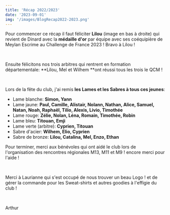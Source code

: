 ```yaml
---
title: 'Récap 2022/2023'
date: '2023-09-01'
img: '/images/BlogRecap2022-2023.png'
---
```

Pour commencer ce récap il faut féliciter **Lilou** (image en bas à droite) qui revient de Dinard avec la **médaille d'or** par équipe avec ses coéquipière de Meylan Escrime au Challenge de France 2023 ! Bravo à Lilou !

&nbsp;

Ensuite félicitons nos trois arbitres qui rentrent en formation départementale: **Lilou, Mel et Wilhem **ont réussi tous les trois le QCM !

&nbsp;

Lors de la fête du club, j'ai remis **les Lames et les Sabres à tous ces jeunes**:

- Lame blanche: **Simon, Yann**
- Lame jaune: **Paul, Camille, Alistair, Nolann, Nathan, Alice, Samuel, Natan, Noah, Raphaël, Tilio, Alexis, Livio, Timothée**
- Lame rouge: **Zélie, Nolan, Léna, Romain, Timothée, Robin**
- Lame bleu: **Titouan, Emji**
- Lame verte (arbitre): **Cyprien, Titouan**
- Sabre d'acier: **Wilhem, Elio, Cyprien**
- Sabre de bronze: **Lilou, Catalina, Mel, Enzo, Ethan**

Pour terminer, merci aux bénévoles qui ont aidé le club lors de l'organisation des rencontres régionales M13, M11 et M9 ! encore merci pour l'aide !

&nbsp;

Merci à Laurianne qui s'est occupé de nous trouver un beau Logo ! et de gérer la commande pour les Sweat-shirts et autres goodies à l'effigie du club !

&nbsp;

Arthur
